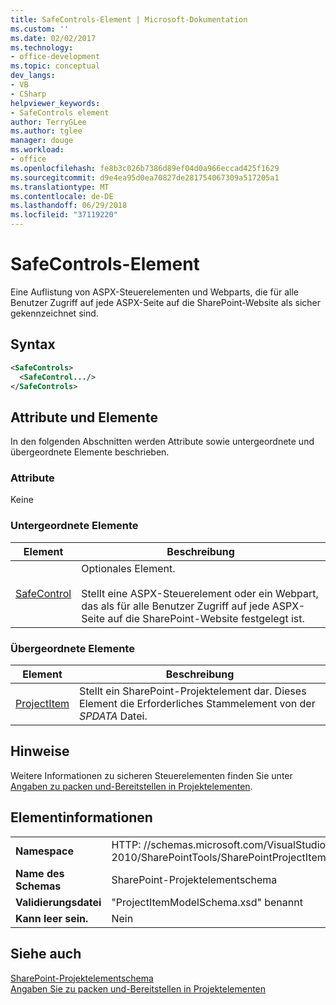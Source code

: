 ```yaml
---
title: SafeControls-Element | Microsoft-Dokumentation
ms.custom: ''
ms.date: 02/02/2017
ms.technology:
- office-development
ms.topic: conceptual
dev_langs:
- VB
- CSharp
helpviewer_keywords:
- SafeControls element
author: TerryGLee
ms.author: tglee
manager: douge
ms.workload:
- office
ms.openlocfilehash: fe8b3c026b7386d89ef04d0a966eccad425f1629
ms.sourcegitcommit: d9e4ea95d0ea70827de281754067309a517205a1
ms.translationtype: MT
ms.contentlocale: de-DE
ms.lasthandoff: 06/29/2018
ms.locfileid: "37119220"
---
```

# <a name="safecontrols-element"></a>SafeControls-Element
  Eine Auflistung von ASPX-Steuerelementen und Webparts, die für alle Benutzer Zugriff auf jede ASPX-Seite auf die SharePoint-Website als sicher gekennzeichnet sind.  
  
## <a name="syntax"></a>Syntax  
  
```xml  
<SafeControls>  
  <SafeControl.../>  
</SafeControls>  
```  
  
## <a name="attributes-and-elements"></a>Attribute und Elemente
 In den folgenden Abschnitten werden Attribute sowie untergeordnete und übergeordnete Elemente beschrieben.  
  
### <a name="attributes"></a>Attribute  
 Keine  
  
### <a name="child-elements"></a>Untergeordnete Elemente
  
|Element|Beschreibung|  
|-------------|-----------------|  
|[SafeControl](../sharepoint/safecontrol-element.md)|Optionales Element.<br /><br /> Stellt eine ASPX-Steuerelement oder ein Webpart, das als für alle Benutzer Zugriff auf jede ASPX-Seite auf die SharePoint-Website festgelegt ist.|  
  
### <a name="parent-elements"></a>Übergeordnete Elemente
  
|Element|Beschreibung|  
|-------------|-----------------|  
|[ProjectItem](../sharepoint/projectitem-element.md)|Stellt ein SharePoint-Projektelement dar. Dieses Element die Erforderliches Stammelement von der *SPDATA* Datei.|  
  
## <a name="remarks"></a>Hinweise  
 Weitere Informationen zu sicheren Steuerelementen finden Sie unter [Angaben zu packen und-Bereitstellen in Projektelementen](../sharepoint/providing-packaging-and-deployment-information-in-project-items.md).  
  
## <a name="element-information"></a>Elementinformationen
  
|||  
|-|-|  
|**Namespace**|HTTP<nolink>: //schemas.microsoft.com/VisualStudio/<br>2010/SharePointTools/SharePointProjectItemModel|  
|**Name des Schemas**|SharePoint-Projektelementschema|  
|**Validierungsdatei**|"ProjectItemModelSchema.xsd" benannt|  
|**Kann leer sein.**|Nein|  
  
## <a name="see-also"></a>Siehe auch
 [SharePoint-Projektelementschema](../sharepoint/sharepoint-project-item-schema-reference.md)   
 [Angaben Sie zu packen und-Bereitstellen in Projektelementen](../sharepoint/providing-packaging-and-deployment-information-in-project-items.md)  
  
